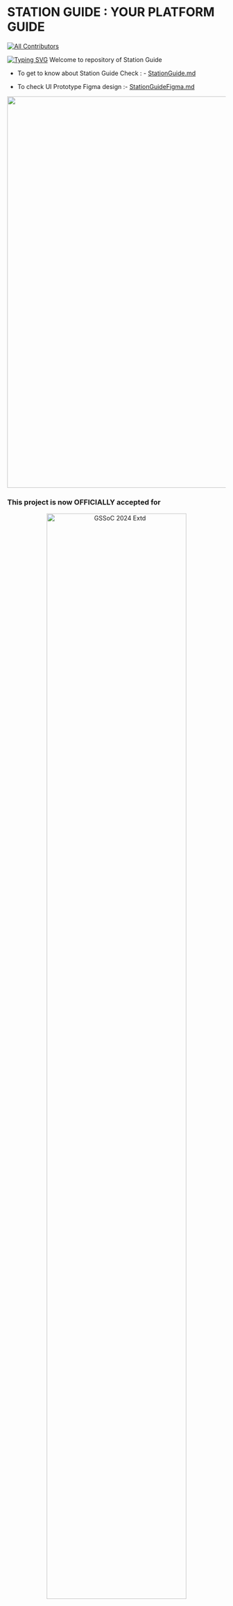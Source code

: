 # STATION GUIDE : YOUR PLATFORM GUIDE
<!-- ALL-CONTRIBUTORS-BADGE:START - Do not remove or modify this section -->

<!-- ALL-CONTRIBUTORS-BADGE:END -->

<!-- ALL-CONTRIBUTORS-BADGE:START - Do not remove or modify this section -->

[![All Contributors](https://img.shields.io/badge/all_contributors-11-orange.svg?style=flat-square)](#contributors-)
<!-- ALL-CONTRIBUTORS-BADGE:END -->



<!-- ALL-CONTRIBUTORS-BADGE:END -->

<a href="[https://github.com/Dhairyagoth](https://github.com/dhairyagothi)i"><img src="https://readme-typing-svg.demolab.com?font=Fira+Code&pause=1000&color=DEF72C&random=false&center=false &width=1000&lines=Station Saarthi %2C+Your+Platform+Guide" alt="Typing SVG" /></a>
Welcome to repository of Station Guide

- To get to know about Station Guide Check : - [StationGuide.md](https://github.com/dhairyagothi/StationGuide/blob/f2d4795cf3d3c57ffafb6ce007f47173d7010b1e/StationGuide.md)

- To check UI Prototype Figma design :- [StationGuideFigma.md](https://github.com/dhairyagothi/StationGuide/blob/f2d4795cf3d3c57ffafb6ce007f47173d7010b1e/StationGuideFigma.md)

<!--Line-->
<img src="https://user-images.githubusercontent.com/74038190/212284100-561aa473-3905-4a80-b561-0d28506553ee.gif" width="900">

<!-- Added the GSSoc Accepted image -->
### This project is now OFFICIALLY accepted for

<div align="center">
  <img src="https://github.com/apu52/METAVERSE/assets/114172928/e79eb6de-81b1-4ffb-b6ed-f018bb977e88" alt="GSSoC 2024 Extd" width="80%">
</div>
<br>

<!--Line-->
<img src="https://user-images.githubusercontent.com/74038190/212284100-561aa473-3905-4a80-b561-0d28506553ee.gif" width="900">

## Table of Content

- **[Using Station Guide](#using-station-guide)**
- **[Getting Started](#getting-started)**
- **[Project Structure](#project-structure)**
- **[How to Contribute](#how-to-contribute)**
- **[Code of Conduct](#code-of-conduct)**
- **[How to Fork](#how-to-fork)**
- **[Contributors](#contributors)**
- **[Contact Information](#contact-information)**

<!--Line-->
<img src="https://user-images.githubusercontent.com/74038190/212284100-561aa473-3905-4a80-b561-0d28506553ee.gif" width="900">

## Using Station Guide

This project utilizes React for the frontend and Express for the backend, providing a robust foundation for your web application development.

### Prerequisites

To get started, you'll need the following:

- Node.js (version 14 or later): https://nodejs.org/en/
- npm (Node Package Manager) comes bundled with Node.js

<br>

<!--Line-->
<img src="https://user-images.githubusercontent.com/74038190/212284100-561aa473-3905-4a80-b561-0d28506553ee.gif" width="900">

## Getting Started

### 1. Clone the Repository

**Understanding Cloning:**

Cloning creates a local copy of the project on your computer, allowing you to work on it independently. This local copy is a mirror image of the original repository on GitHub or similar platforms.

Use Git to clone this repository into your local development environment:

```bash
git clone https://github.com/dhairyagothi/StationGuide.git
```

**After Cloning**
You will see this interface in your system :

![image](https://github.com/user-attachments/assets/20961ae0-2d63-45e7-9aa4-9adc01fcc4d0)

### 2. Running the Development Server

#### Frontend:

- Open a terminal or command prompt window.
- Navigate to the frontend directory:

```Bash
cd frontend
```

- Start the frontend development server :

```Bash
npm run dev
```

This will typically launch the React application on http://localhost:3000 (or the specified port) in your browser.

#### Backend:

- Open another terminal or command prompt window (separate from the frontend window).
- Navigate to the backend directory:

```Bash
cd backend
```

Start the backend development server (typically using nodemon server.js or a similar command):

```Bash
npm run start
```

<!--Line-->
<img src="https://user-images.githubusercontent.com/74038190/212284100-561aa473-3905-4a80-b561-0d28506553ee.gif" width="900">

## Project Structure

<!-- START_STRUCTURE -->
```
├── CODE_OF_CONDUCT.md
├── CONTRIBUTING.md
├── LICENSE
├── Learn.md
├── README.md
├── SECURITY.md
├── StationGuide.md
├── StationGuideFigma.md
├── backend/
│   ├── config/
│   │   ├── config.js
│   │   └── dbConnection.js
│   ├── controllers/
│   │   ├── StationController.js
│   │   ├── WheelchairController.js
│   │   ├── authController.js
│   │   ├── cloakroomController.js
│   │   ├── coolieController.js
│   │   ├── stationBookingsController.js
│   │   └── stationsController.js
│   ├── dataset/
│   │   └── stations.js
│   ├── dockerfile
│   ├── index.js
│   ├── middleware/
│   │   └── auth.middleware.js
│   ├── models/
│   │   ├── CloakroomBooking.js
│   │   ├── CoolieBooking.js
│   │   ├── Stations.js
│   │   ├── User.js
│   │   └── WheelchairBooking.js
│   ├── package-lock.json
│   ├── package.json
│   ├── public/
│   │   └── test.html
│   ├── routes/
│   │   ├── authRoutes.js
│   │   └── stationRoutes.js
│   └── utils/
│       ├── ApiError.js
│       ├── asyncHandler.js
│       └── authFunctions.js
├── docker-compose.yml
├── frontend/
│   ├── README.md
│   ├── dockerfile
│   ├── eslint.config.js
│   ├── index.html
│   ├── package-lock.json
│   ├── package.json
│   ├── postcss.config.js
│   ├── public/
│   │   └── vite.svg
│   ├── src/
│   │   ├── App.css
│   │   ├── App.jsx
│   │   ├── Pages/
│   │   │   ├── 3Dmaps.jsx
│   │   │   ├── AboutUs.jsx
│   │   │   ├── ContactUs.jsx
│   │   │   ├── Emergency.jsx
│   │   │   ├── ForaFriend.jsx
│   │   │   ├── HelpandSupport.jsx
│   │   │   ├── Herosection.css
│   │   │   ├── Herosection.jsx
│   │   │   ├── LoginPage.jsx
│   │   │   ├── Payment.jsx
│   │   │   ├── Register.jsx
│   │   │   ├── booking.jsx
│   │   │   ├── contributor.jsx
│   │   │   ├── hamburger.css
│   │   │   ├── hamburger.jsx
│   │   │   ├── navigation.jsx
│   │   │   ├── notification.jsx
│   │   │   ├── schedule.jsx
│   │   │   └── stations.jsx
│   │   ├── assets/
│   │   │   ├── bg.png
│   │   │   ├── bgmobile.png
│   │   │   ├── hero.png
│   │   │   ├── mixbg.png
│   │   │   ├── stationsaarthi.svg
│   │   │   └── svg/
│   │   │       ├── 3dmap.svg
│   │   │       ├── backicon.svg
│   │   │       ├── bookings.svg
│   │   │       ├── chatbot.svg
│   │   │       ├── contributor.svg
│   │   │       ├── navigation.svg
│   │   │       ├── notification.svg
│   │   │       ├── schedule.svg
│   │   │       ├── search.svg
│   │   │       └── station.svg
│   │   ├── components/
│   │   │   ├── Bookingform.jsx
│   │   │   ├── MapComponent.jsx
│   │   │   ├── Settings.jsx
│   │   │   ├── about.css
│   │   │   ├── about.jsx
│   │   │   ├── chatbot.css
│   │   │   ├── chatbot.jsx
│   │   │   ├── footer.jsx
│   │   │   ├── help.jsx
│   │   │   ├── navbar.jsx
│   │   │   ├── scrollToTop.css
│   │   │   └── scrollToTop.jsx
│   │   ├── dataset/
│   │   │   └── stations.js
│   │   ├── index.css
│   │   ├── main.jsx
│   │   └── validations/
│   │       └── validation.js
│   ├── tailwind.config.js
│   └── vite.config.js
├── notification_system/
│   ├── backend/
│   │   ├── config/
│   │   │   └── db.js
│   │   ├── controllers/
│   │   │   └── notificationController.js
│   │   ├── models/
│   │   │   ├── Notification.js
│   │   │   └── User.js
│   │   ├── package.json
│   │   ├── routes/
│   │   │   ├── notificationRoutes.js
│   │   │   └── userRoutes.js
│   │   ├── server.js
│   │   └── services/
│   │       └── emailServices.js
│   └── frontend/
│       ├── package.json
│       ├── public/
│       │   └── service-worker.js
│       └── src/
│           ├── app.js
│           ├── components/
│           │   ├── NotificationCentre.js
│           │   └── NotificationSettings.js
│           └── index.js
├── package-lock.json
├── package.json
├── repo_structure.txt
└── tailwind.config.js
```
<!-- END_STRUCTURE -->


<!--Line-->
<img src="https://user-images.githubusercontent.com/74038190/212284100-561aa473-3905-4a80-b561-0d28506553ee.gif" width="900">

## How to Contribute

Contributions are always welcome!
To ensure a smooth collaboration process, Follow these steps:


1. **Fork the Repository:**

   - Click the "Fork" button on the top right of the repository page. This creates a copy of the repository under your GitHub account.

2. **Clone Your Fork:**

   - Run the following command in your terminal:
     ```bash
     git clone https://github.com/YOUR_USERNAME/Awesome-Github-Profiles.git
     ```
   - This command downloads your fork to your local machine.

3. **Create a Branch:**

   - Navigate into the cloned repository:
     ```bash
     cd Awesome-Github-Profiles
     ```
   - Create a new branch for your feature or fix:
     ```bash
     git checkout -b your-feature-branch
     ```

4. **Make Your Changes:**

   - Implement your changes in your local repository. Make sure your code is clean and follows the project's coding style guidelines.

5. **Test Your Changes:**

   - If applicable, run tests to ensure that your changes do not break existing functionality.

6. **Commit Your Changes:**

   - Commit your changes with a clear and descriptive message:
     ```bash
     git commit -m "Add a feature or fix a bug"
     ```

7. **Push to Your Fork:**

   - Push your changes back to your forked repository:
     ```bash
     git push origin your-feature-branch
     ```

8. **Create a Pull Request:**
   - Navigate to the original repository where you want to propose your changes.
   - Click on "New Pull Request" and follow the instructions to submit your changes for review.

Please refer to the detailed [contribution guidelines](CONTRIBUTING.md) for more information.

<!--Line-->
<img src="https://user-images.githubusercontent.com/74038190/212284100-561aa473-3905-4a80-b561-0d28506553ee.gif" width="900">

## Code of Conduct

To foster a positive and inclusive community, please adhere to the following guidelines:

- **Be Respectful:** Treat everyone with respect. Engage in constructive conversations.
- **No Harassment:** Harassment, bullying, or discrimination will not be tolerated.
- **Report Issues:** If you witness or experience any unacceptable behavior, please report it to the project maintainers.

Please read the [code of Conduct](CODE_OF_CONDUCT.md) for more clear understanding.

<!--Line-->
<img src="https://user-images.githubusercontent.com/74038190/212284100-561aa473-3905-4a80-b561-0d28506553ee.gif" width="900">

## How to Fork

Forking allows you to create a personal copy of the repository, where you can experiment and make changes without affecting the original project. Here’s how to do it:

### Navigate to the Repository:

- Go to the Awesome GitHub Profiles repository.

### Click on Fork:

- On the top right corner, click the "Fork" button.

### Select Your Account:

- Choose your GitHub account to create the fork.

### Clone Your Fork:

- Use the command below to clone your fork to your local machine:
  ```bash
  git clone https://github.com/YOUR_USERNAME/Awesome-Github-Profiles.git
  ```
<br>

<!--Line-->
<img src="https://user-images.githubusercontent.com/74038190/212284100-561aa473-3905-4a80-b561-0d28506553ee.gif" width="900">

## Our Valuable Contributors ❤️✨

[![Contributors](https://contrib.rocks/image?repo=dhairyagothi/StationGuide)](https://github.com/dhairyagothi/StationGuide/graphs/contributors)

<!--Line-->
<img src="https://user-images.githubusercontent.com/74038190/212284100-561aa473-3905-4a80-b561-0d28506553ee.gif" width="900">

## Stargazers ❤️

<div align='left'>

[![Stargazers repo roster for @dhairyagothi/StationGuide](https://reporoster.com/stars/dhairyagothi/StationGuide)](https://github.com/dhairyagothi/StationGuide/stargazers)

</div>

## Forkers ❤️

[![Forkers repo roster for @dhairyagothi/StationGuide](https://reporoster.com/forks/dhairyagothi/StationGuide)](https://github.com/dhairyagothi/StationGuide/network/members)



<!--Line-->
<img src="https://user-images.githubusercontent.com/74038190/212284100-561aa473-3905-4a80-b561-0d28506553ee.gif" width="900">


<!-- Added the Team section -->
## 👥 Team

| ![Dhairya Gothi](https://avatars.githubusercontent.com/u/142989448?v=4&s=80)|
|:--:|
| **Dhairya Gothi** <br> <sub>Project Admin</sub> | 
| [![LinkedIn](https://img.icons8.com/fluency/32/000000/linkedin.png)](https://www.linkedin.com/in/dhairya-gothi-65945b288/) | 

If you have questions, suggestions, or feedback, please reach out via email at dhairyag31@gmail.com. You can also join our [discussion forum](https://github.com/dhairyagothi/StationGuide/discussions).

We value open communication and are happy to help!

<!--Line-->
<img src="https://user-images.githubusercontent.com/74038190/212284100-561aa473-3905-4a80-b561-0d28506553ee.gif" width="900">

<!-- Added a Support section for the project README -->
## ⭐️ Support the Project
If you find this project helpful, please consider giving it a ⭐ on GitHub! Your support helps to grow the project and reach more contributors.
